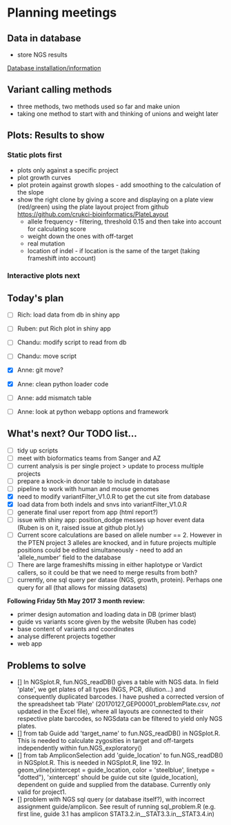 # Planning meetings

## Data in database
- store NGS results

[Database installation/information](postgres.md)


## Variant calling methods

- three methods, two methods used so far and make union
- taking one method to start with and thinking of unions and weight later

## Plots: Results to show

### Static plots first
- plots only against a specific project
- plot growth curves
- plot protein against growth slopes - add smoothing to the calculation of the slope
- show the right clone by giving a score and displaying on a plate view (red/green) using the plate layout project from github https://github.com/crukci-bioinformatics/PlateLayout
  - allele frequency - filtering, threshold 0.15 and then take into account for calculating score
  - weight down the ones with off-target
  - real mutation
  - location of indel - if location is the same of the target (taking frameshift into account)

### Interactive plots next

## Today's plan
- [ ] Rich: load data from db in shiny app
- [ ] Ruben: put Rich plot in shiny app
- [ ] Chandu: modify script to read from db
- [ ] Chandu: move script
- [x] Anne: git move?
- [x] Anne: clean python loader code
- [ ] Anne: add mismatch table
- [ ] Anne: look at python webapp options and framework


## What's next? Our TODO list...
- [ ] tidy up scripts
- [ ] meet with bioformatics teams from Sanger and AZ
- [ ] current analysis is per single project > update to process multiple projects
- [ ] prepare a knock-in donor table to include in database
- [ ] pipeline to work with human and mouse genomes
- [x] need to modify variantFilter_V1.0.R to get the cut site from database
- [x] load data from both indels and snvs into variantFilter_V1.0.R
- [ ] generate final user report from app (html report?)
- [ ] issue with shiny app: position_dodge messes up hover event data (Ruben is on it, raised issue at github plot.ly)
- [ ] Current score calculations are based on allele number == 2. However in the PTEN project 3 alleles are knocked, and in future projects multiple positions could be edited simultaneously - need to add an 'allele_number' field to the database
- [ ] There are large frameshifts missing in either haplotype or Vardict callers, so it could be that we need to merge results from both?
- [ ] currently, one sql query per datase (NGS, growth, protein). Perhaps one query for all (that allows for missing datasets)

**Following Friday 5th May 2017 3 month review:**
- primer design automation and loading data in DB (primer blast)
- guide vs variants score given by the website (Ruben has code)
- base content of variants and coordinates
- analyse different projects together
- web app

## Problems to solve
- [] In NGSplot.R, fun.NGS_readDB() gives a table with NGS data. In field 'plate', we get plates of all types (NGS, PCR, dilution...) and consequently duplicated barcodes. I have pushed a corrected version of the spreadsheet tab 'Plate' (20170127_GEP00001_problemPlate.csv, *not* updated in the Excel file), where all layouts are connected to their respective plate barcodes, so NGSdata can be filtered to yield only NGS plates.
- [] from tab Guide add 'target_name' to fun.NGS_readDB() in NGSplot.R. This is needed to calculate zygosities in target and off-targets independently within fun.NGS_exploratory()
- [] from tab AmpliconSelection add 'guide_location' to fun.NGS_readDB() in NGSplot.R. This is needed in NGSplot.R, line 192. In geom_vline(xintercept = guide_location, color = 'steelblue', linetype = "dotted"), 'xintercept' should be guide cut site (guide_location), dependent on guide and supplied from the database. Currently only valid for project1.
- [] problem with NGS sql query (or database itself?), with incorrect assignment guide/amplicon. See result of running sql_problem.R (e.g. first line, guide 3.1 has amplicon  STAT3.2.in__STAT3.3.in__STAT3.4.in)